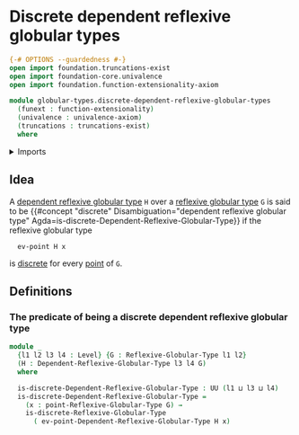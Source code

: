 # Discrete dependent reflexive globular types

```agda
{-# OPTIONS --guardedness #-}
open import foundation.truncations-exist
open import foundation-core.univalence
open import foundation.function-extensionality-axiom

module globular-types.discrete-dependent-reflexive-globular-types
  (funext : function-extensionality)
  (univalence : univalence-axiom)
  (truncations : truncations-exist)
  where
```

<details><summary>Imports</summary>

```agda
open import foundation.universe-levels

open import globular-types.dependent-reflexive-globular-types funext univalence truncations
open import globular-types.discrete-reflexive-globular-types funext univalence truncations
open import globular-types.points-reflexive-globular-types funext univalence truncations
open import globular-types.reflexive-globular-types funext univalence truncations
```

</details>

## Idea

A
[dependent reflexive globular type](globular-types.dependent-reflexive-globular-types.md)
`H` over a [reflexive globular type](globular-types.reflexive-globular-types.md)
`G` is said to be
{{#concept "discrete" Disambiguation="dependent reflexive globular type" Agda=is-discrete-Dependent-Reflexive-Globular-Type}}
if the reflexive globular type

```text
  ev-point H x
```

is [discrete](globular-types.discrete-reflexive-globular-types.md) for every
[point](globular-types.points-reflexive-globular-types.md) of `G`.

## Definitions

### The predicate of being a discrete dependent reflexive globular type

```agda
module _
  {l1 l2 l3 l4 : Level} {G : Reflexive-Globular-Type l1 l2}
  (H : Dependent-Reflexive-Globular-Type l3 l4 G)
  where

  is-discrete-Dependent-Reflexive-Globular-Type : UU (l1 ⊔ l3 ⊔ l4)
  is-discrete-Dependent-Reflexive-Globular-Type =
    (x : point-Reflexive-Globular-Type G) →
    is-discrete-Reflexive-Globular-Type
      ( ev-point-Dependent-Reflexive-Globular-Type H x)
```
